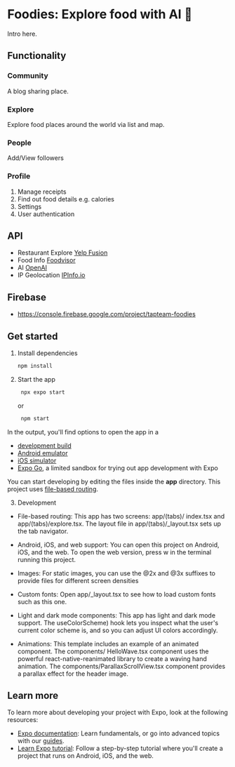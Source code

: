 # Foodies: Explore food with AI 👋

Intro here.

## Functionality

### Community

A blog sharing place.

### Explore

Explore food places around the world via list and map.

### People

Add/View followers

### Profile

1. Manage receipts
2. Find out food details e.g. calories
3. Settings
4. User authentication

## API

- Restaurant Explore [Yelp Fusion](https://fusion.yelp.com)
- Food Info [Foodvisor](https://www.foodvisor.io/en/vision/)
- AI [OpenAI](https://platform.openai.com/docs/overview)
- IP Geolocation [IPInfo.io](https://ipinfo.io)

## Firebase

- https://console.firebase.google.com/project/tapteam-foodies

## Get started

1. Install dependencies

   ```bash
   npm install
   ```

2. Start the app

   ```bash
    npx expo start
   ```

   or

   ```bash
    npm start
   ```

In the output, you'll find options to open the app in a

- [development build](https://docs.expo.dev/develop/development-builds/introduction/)
- [Android emulator](https://docs.expo.dev/workflow/android-studio-emulator/)
- [iOS simulator](https://docs.expo.dev/workflow/ios-simulator/)
- [Expo Go](https://expo.dev/go), a limited sandbox for trying out app development with Expo

You can start developing by editing the files inside the **app** directory. This project uses [file-based routing](https://docs.expo.dev/router/introduction).

3. Development

- File-based routing: This app has two screens: app/(tabs)/ index.tsx and app/(tabs)/explore.tsx. The layout file in app/(tabs)/\_layout.tsx sets up the tab navigator.

- Android, iOS, and web support: You can open this project on Android, iOS, and the web. To open the web version, press w in the terminal running this project.

- Images: For static images, you can use the @2x and @3x suffixes to provide files for different screen densities

- Custom fonts: Open app/\_layout.tsx to see how to load custom fonts such as this one.

- Light and dark mode components: This app has light and dark mode support. The useColorScheme) hook lets you inspect what the user's current color scheme is, and so you can adjust Ul colors accordingly.

- Animations: This template includes an example of an animated component. The components/ HelloWave.tsx component uses the powerful react-native-reanimated library to create a waving hand animation. The components/ParallaxScrollView.tsx component provides a parallax effect for the header image.

## Learn more

To learn more about developing your project with Expo, look at the following resources:

- [Expo documentation](https://docs.expo.dev/): Learn fundamentals, or go into advanced topics with our [guides](https://docs.expo.dev/guides).
- [Learn Expo tutorial](https://docs.expo.dev/tutorial/introduction/): Follow a step-by-step tutorial where you'll create a project that runs on Android, iOS, and the web.
